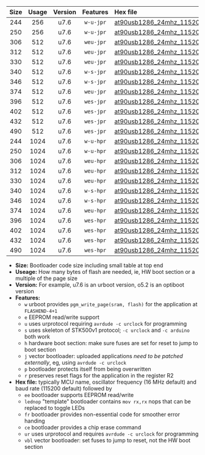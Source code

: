 |Size|Usage|Version|Features|Hex file|
|:-:|:-:|:-:|:-:|:--|
|244|256|u7.6|`w-u-jpr`|[at90usb1286_24mhz_115200bps_ur_vbl.hex](https://raw.githubusercontent.com/stefanrueger/urboot/main//at90usb1286_24mhz_115200bps_ur_vbl.hex)|
|250|256|u7.6|`w-u-jpr`|[at90usb1286_24mhz_115200bps_lednop_ur_vbl.hex](https://raw.githubusercontent.com/stefanrueger/urboot/main//at90usb1286_24mhz_115200bps_lednop_ur_vbl.hex)|
|306|512|u7.6|`weu-jpr`|[at90usb1286_24mhz_115200bps_ee_ur_vbl.hex](https://raw.githubusercontent.com/stefanrueger/urboot/main//at90usb1286_24mhz_115200bps_ee_ur_vbl.hex)|
|312|512|u7.6|`weu-jpr`|[at90usb1286_24mhz_115200bps_ee_lednop_ur_vbl.hex](https://raw.githubusercontent.com/stefanrueger/urboot/main//at90usb1286_24mhz_115200bps_ee_lednop_ur_vbl.hex)|
|330|512|u7.6|`weu-jpr`|[at90usb1286_24mhz_115200bps_ee_lednop_fr_ur_vbl.hex](https://raw.githubusercontent.com/stefanrueger/urboot/main//at90usb1286_24mhz_115200bps_ee_lednop_fr_ur_vbl.hex)|
|340|512|u7.6|`w-s-jpr`|[at90usb1286_24mhz_115200bps_vbl.hex](https://raw.githubusercontent.com/stefanrueger/urboot/main//at90usb1286_24mhz_115200bps_vbl.hex)|
|346|512|u7.6|`w-s-jpr`|[at90usb1286_24mhz_115200bps_lednop_vbl.hex](https://raw.githubusercontent.com/stefanrueger/urboot/main//at90usb1286_24mhz_115200bps_lednop_vbl.hex)|
|374|512|u7.6|`weu-jpr`|[at90usb1286_24mhz_115200bps_ee_lednop_fr_ce_ur_vbl.hex](https://raw.githubusercontent.com/stefanrueger/urboot/main//at90usb1286_24mhz_115200bps_ee_lednop_fr_ce_ur_vbl.hex)|
|396|512|u7.6|`wes-jpr`|[at90usb1286_24mhz_115200bps_ee_vbl.hex](https://raw.githubusercontent.com/stefanrueger/urboot/main//at90usb1286_24mhz_115200bps_ee_vbl.hex)|
|402|512|u7.6|`wes-jpr`|[at90usb1286_24mhz_115200bps_ee_lednop_vbl.hex](https://raw.githubusercontent.com/stefanrueger/urboot/main//at90usb1286_24mhz_115200bps_ee_lednop_vbl.hex)|
|432|512|u7.6|`wes-jpr`|[at90usb1286_24mhz_115200bps_ee_lednop_fr_vbl.hex](https://raw.githubusercontent.com/stefanrueger/urboot/main//at90usb1286_24mhz_115200bps_ee_lednop_fr_vbl.hex)|
|490|512|u7.6|`wes-jpr`|[at90usb1286_24mhz_115200bps_ee_lednop_fr_ce_vbl.hex](https://raw.githubusercontent.com/stefanrueger/urboot/main//at90usb1286_24mhz_115200bps_ee_lednop_fr_ce_vbl.hex)|
|244|1024|u7.6|`w-u-hpr`|[at90usb1286_24mhz_115200bps_ur.hex](https://raw.githubusercontent.com/stefanrueger/urboot/main//at90usb1286_24mhz_115200bps_ur.hex)|
|250|1024|u7.6|`w-u-hpr`|[at90usb1286_24mhz_115200bps_lednop_ur.hex](https://raw.githubusercontent.com/stefanrueger/urboot/main//at90usb1286_24mhz_115200bps_lednop_ur.hex)|
|306|1024|u7.6|`weu-hpr`|[at90usb1286_24mhz_115200bps_ee_ur.hex](https://raw.githubusercontent.com/stefanrueger/urboot/main//at90usb1286_24mhz_115200bps_ee_ur.hex)|
|312|1024|u7.6|`weu-hpr`|[at90usb1286_24mhz_115200bps_ee_lednop_ur.hex](https://raw.githubusercontent.com/stefanrueger/urboot/main//at90usb1286_24mhz_115200bps_ee_lednop_ur.hex)|
|330|1024|u7.6|`weu-hpr`|[at90usb1286_24mhz_115200bps_ee_lednop_fr_ur.hex](https://raw.githubusercontent.com/stefanrueger/urboot/main//at90usb1286_24mhz_115200bps_ee_lednop_fr_ur.hex)|
|340|1024|u7.6|`w-s-hpr`|[at90usb1286_24mhz_115200bps.hex](https://raw.githubusercontent.com/stefanrueger/urboot/main//at90usb1286_24mhz_115200bps.hex)|
|346|1024|u7.6|`w-s-hpr`|[at90usb1286_24mhz_115200bps_lednop.hex](https://raw.githubusercontent.com/stefanrueger/urboot/main//at90usb1286_24mhz_115200bps_lednop.hex)|
|374|1024|u7.6|`weu-hpr`|[at90usb1286_24mhz_115200bps_ee_lednop_fr_ce_ur.hex](https://raw.githubusercontent.com/stefanrueger/urboot/main//at90usb1286_24mhz_115200bps_ee_lednop_fr_ce_ur.hex)|
|396|1024|u7.6|`wes-hpr`|[at90usb1286_24mhz_115200bps_ee.hex](https://raw.githubusercontent.com/stefanrueger/urboot/main//at90usb1286_24mhz_115200bps_ee.hex)|
|402|1024|u7.6|`wes-hpr`|[at90usb1286_24mhz_115200bps_ee_lednop.hex](https://raw.githubusercontent.com/stefanrueger/urboot/main//at90usb1286_24mhz_115200bps_ee_lednop.hex)|
|432|1024|u7.6|`wes-hpr`|[at90usb1286_24mhz_115200bps_ee_lednop_fr.hex](https://raw.githubusercontent.com/stefanrueger/urboot/main//at90usb1286_24mhz_115200bps_ee_lednop_fr.hex)|
|490|1024|u7.6|`wes-hpr`|[at90usb1286_24mhz_115200bps_ee_lednop_fr_ce.hex](https://raw.githubusercontent.com/stefanrueger/urboot/main//at90usb1286_24mhz_115200bps_ee_lednop_fr_ce.hex)|

- **Size:** Bootloader code size including small table at top end
- **Useage:** How many bytes of flash are needed, ie, HW boot section or a multiple of the page size
- **Version:** For example, u7.6 is an urboot version, o5.2 is an optiboot version
- **Features:**
  + `w` urboot provides `pgm_write_page(sram, flash)` for the application at `FLASHEND-4+1`
  + `e` EEPROM read/write support
  + `u` uses urprotocol requiring `avrdude -c urclock` for programming
  + `s` uses skeleton of STK500v1 protocol; `-c urclock` and `-c arduino` both work
  + `h` hardware boot section: make sure fuses are set for reset to jump to boot section
  + `j` vector bootloader: uploaded applications *need to be patched externally*, eg, using `avrdude -c urclock`
  + `p` bootloader protects itself from being overwritten
  + `r` preserves reset flags for the application in the register R2
- **Hex file:** typically MCU name, oscillator frequency (16 MHz default) and baud rate (115200 default) followed by
  + `ee` bootloader supports EEPROM read/write
  + `lednop` "template" bootloader contains `mov rx,rx` nops that can be replaced to toggle LEDs
  + `fr` bootloader provides non-essential code for smoother error handing
  + `ce` bootloader provides a chip erase command
  + `ur` uses urprotocol and requires `avrdude -c urclock` for programming
  + `vbl` vector bootloader: set fuses to jump to reset, not the HW boot section
